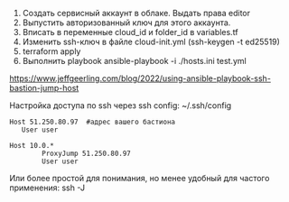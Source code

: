 1. Создать сервисный аккаунт в облаке. Выдать права editor
2. Выпустить авторизованный ключ для этого аккаунта. 
3. Вписать в переменные cloud_id и folder_id в variables.tf
4. Изменить ssh-ключ в файле cloud-init.yml (ssh-keygen -t ed25519)
5. terraform apply
6. Выполнить playbook ansible-playbook -i ./hosts.ini test.yml

https://www.jeffgeerling.com/blog/2022/using-ansible-playbook-ssh-bastion-jump-host

Настройка доступа по ssh через ssh config: 
~/.ssh/config
```
Host 51.250.80.97  #адрес вашего бастиона
   User user

Host 10.0.*
        ProxyJump 51.250.80.97
        User user
```

Или более простой для понимания, но менее удобный для частого применения: ssh -J <jump server> <remote server>
